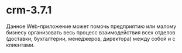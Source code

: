 # crm-3.7.1

Данное Web-приложение может помочь предприятию или малому бизнесу организовать весь процесс взаимодействия всех отделов (доставки, бухгалтерии, менеджеров, директора) между собой и с клиентами.

